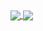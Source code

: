 <a href="https://github.com/anuraghazra/github-readme-stats">
  <img align="center" src="https://github-readme-stats.vercel.app/api/top-langs/?username=tuliopd17&theme=transparent&layout=compact" />
</a>
<a href="">
  <img align="center" src="https://github-readme-stats.vercel.app/api?username=tuliopd17&show_icons=true&theme=transparent" />
</a>
